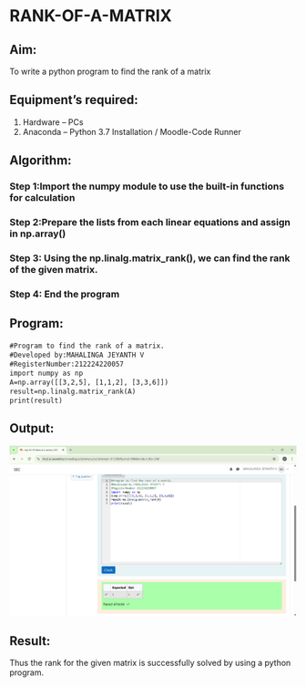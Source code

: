 # RANK-OF-A-MATRIX
## Aim:
To write a python program to find the rank of a matrix
## Equipment’s required:
1. 	Hardware – PCs
2. 	Anaconda – Python 3.7 Installation / Moodle-Code Runner
## Algorithm:
### Step 1:Import the numpy module to use the built-in functions for calculation
### Step 2:Prepare the lists from each linear equations and assign in np.array()
### Step 3: Using the np.linalg.matrix_rank(), we can find the rank of the given matrix.
### Step 4: End the program 
## Program:
```
#Program to find the rank of a matrix.
#Developed by:MAHALINGA JEYANTH V 
#RegisterNumber:212224220057
import numpy as np
A=np.array([[3,2,5], [1,1,2], [3,3,6]])
result=np.linalg.matrix_rank(A)
print(result)

```
## Output:
![alt text](<Screenshot 2025-03-21 112314.png>)

## Result:
Thus the rank for the given matrix is successfully solved by  using a python program.

